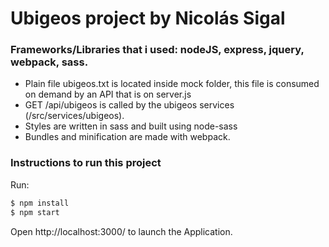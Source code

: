 # Ubigeos project by Nicolás Sigal

### Frameworks/Libraries that i used: nodeJS, express, jquery, webpack, sass.

- Plain file ubigeos.txt is located inside mock folder, this file is consumed on demand by an API that is on server.js 
- GET /api/ubigeos is called by the ubigeos services (/src/services/ubigeos).
- Styles are written in sass and built using node-sass
- Bundles and minification are made with webpack.

### Instructions to run this project
Run:
```sh
$ npm install
$ npm start 
```
Open http://localhost:3000/ to launch the Application.
